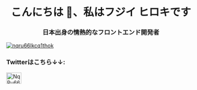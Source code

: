 <h1 align="center">こんにちは 👋、私はフジイ ヒロキです</h1>
<h3 align="center">日本出身の情熱的なフロントエンド開発者</h3>

<p align="left"> <a href= "https://twitter.com/nqru66lkcq1thok" target="blank"><img src="https://img.shields.io/twitter/follow/nqru66lkcq1thok?logo=twitter&style=for-the-badge" alt= "nqru66lkcq1thok" /></a> </p>

<h3 align="left">Twitterはこちら↓↓:</h3>
<p align="left">
<a href="https://twitter.com/ nqru66lkcq1thok" target="blank"><img align="center" src="https://raw.githubusercontent.com/rahuldkjain/github-profile-readme-generator/master/src/images/icons/Social/twitter。svg" alt="NqRu66lkcQ1tHOK" height="30" width="40" /></a>
</p>
